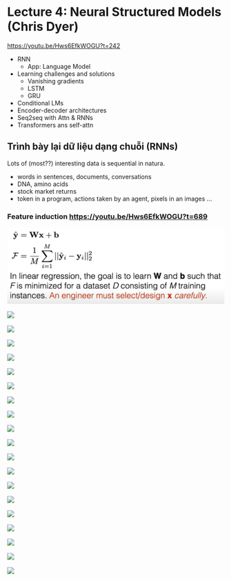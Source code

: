 # Lecture 4: Neural Structured Models (Chris Dyer)
https://youtu.be/Hws6EfkWOGU?t=242

- RNN
	- App: Language Model
- Learning challenges and solutions
	- Vanishing gradients
	- LSTM
	- GRU
- Conditional LMs
- Encoder-decoder architectures
- Seq2seq with Attn & RNNs
- Transformers ans self-attn

## Trình bày lại dữ liệu dạng chuỗi (RNNs)

Lots of (most??) interesting data is sequential in natura.
- words in sentences, documents, conversations
- DNA, amino acids
- stock market returns
- token in a program, actions taken by an agent, pixels in an images ...

### Feature induction https://youtu.be/Hws6EfkWOGU?t=689
![](files/4-00.png)



![](files/4-01.png)

![](files/4-02.png)

![](files/4-03.png)

![](files/4-04.png)

![](files/4-05.png)

![](files/4-06.png)

![](files/4-07.png)

![](files/4-08.png)

![](files/4-09.png)

![](files/4-10.png)

![](files/4-11.png)

![](files/4-12.png)

![](files/4-13.png)

![](files/4-14.png)

![](files/4-15.png)

![](files/4-16.png)

![](files/4-17.png)

![](files/4-18.png)

![](files/4-19.png)
